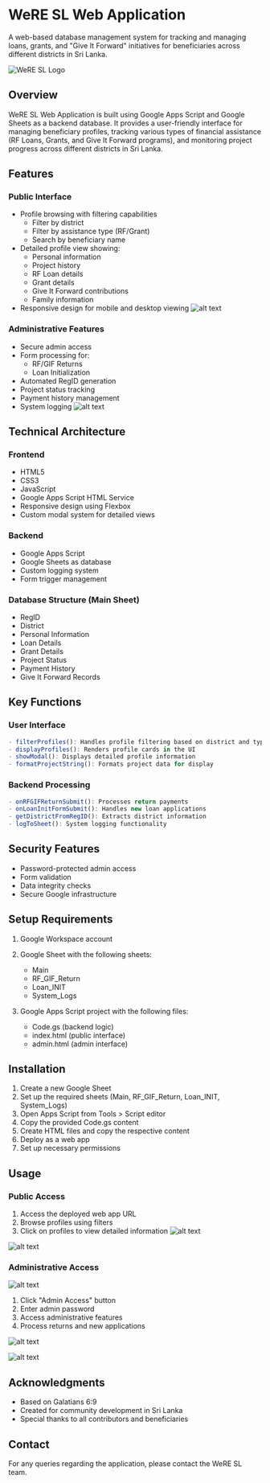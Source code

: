 # WeRE SL Web Application

A web-based database management system for tracking and managing loans, grants, and "Give It Forward" initiatives for beneficiaries across different districts in Sri Lanka.

![WeRE SL Logo](https://drive.google.com/thumbnail?id=1AEEWccjf_sMoXJgAaYIPZZm5rM-OCFe2)

## Overview

WeRE SL Web Application is built using Google Apps Script and Google Sheets as a backend database. It provides a user-friendly interface for managing beneficiary profiles, tracking various types of financial assistance (RF Loans, Grants, and Give It Forward programs), and monitoring project progress across different districts in Sri Lanka.

## Features

### Public Interface
- Profile browsing with filtering capabilities
  - Filter by district
  - Filter by assistance type (RF/Grant)
  - Search by beneficiary name
- Detailed profile view showing:
  - Personal information
  - Project history
  - RF Loan details
  - Grant details
  - Give It Forward contributions
  - Family information
- Responsive design for mobile and desktop viewing
![alt text](images/image-6.png)
### Administrative Features
- Secure admin access
- Form processing for:
  - RF/GIF Returns
  - Loan Initialization
- Automated RegID generation
- Project status tracking
- Payment history management
- System logging
![alt text](images/image-5.png)
## Technical Architecture

### Frontend
- HTML5
- CSS3
- JavaScript
- Google Apps Script HTML Service
- Responsive design using Flexbox
- Custom modal system for detailed views

### Backend
- Google Apps Script
- Google Sheets as database
- Custom logging system
- Form trigger management

### Database Structure (Main Sheet)
- RegID
- District
- Personal Information
- Loan Details
- Grant Details
- Project Status
- Payment History
- Give It Forward Records

## Key Functions

### User Interface
```javascript
- filterProfiles(): Handles profile filtering based on district and type
- displayProfiles(): Renders profile cards in the UI
- showModal(): Displays detailed profile information
- formatProjectString(): Formats project data for display
```

### Backend Processing
```javascript
- onRFGIFReturnSubmit(): Processes return payments
- onLoanInitFormSubmit(): Handles new loan applications
- getDistrictFromRegID(): Extracts district information
- logToSheet(): System logging functionality
```

## Security Features
- Password-protected admin access
- Form validation
- Data integrity checks
- Secure Google infrastructure

## Setup Requirements

1. Google Workspace account
2. Google Sheet with the following sheets:
   - Main
   - RF_GIF_Return
   - Loan_INIT
   - System_Logs

3. Google Apps Script project with the following files:
   - Code.gs (backend logic)
   - index.html (public interface)
   - admin.html (admin interface)

## Installation

1. Create a new Google Sheet
2. Set up the required sheets (Main, RF_GIF_Return, Loan_INIT, System_Logs)
3. Open Apps Script from Tools > Script editor
4. Copy the provided Code.gs content
5. Create HTML files and copy the respective content
6. Deploy as a web app
7. Set up necessary permissions

## Usage

### Public Access
1. Access the deployed web app URL
2. Browse profiles using filters
3. Click on profiles to view detailed information
![alt text](images/image.png)

![alt text](images/image-1.png)
### Administrative Access
![alt text](images/image-2.png)
1. Click "Admin Access" button
2. Enter admin password
3. Access administrative features
4. Process returns and new applications


![alt text](images/image-3.png)

![alt text](images/image-4.png)
## Acknowledgments

* Based on Galatians 6:9
* Created for community development in Sri Lanka
* Special thanks to all contributors and beneficiaries

## Contact

For any queries regarding the application, please contact the WeRE SL team.
